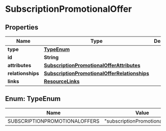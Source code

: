 

# SubscriptionPromotionalOffer


## Properties

| Name | Type | Description | Notes |
|------------ | ------------- | ------------- | -------------|
|**type** | [**TypeEnum**](#TypeEnum) |  |  |
|**id** | **String** |  |  |
|**attributes** | [**SubscriptionPromotionalOfferAttributes**](SubscriptionPromotionalOfferAttributes.md) |  |  [optional] |
|**relationships** | [**SubscriptionPromotionalOfferRelationships**](SubscriptionPromotionalOfferRelationships.md) |  |  [optional] |
|**links** | [**ResourceLinks**](ResourceLinks.md) |  |  [optional] |



## Enum: TypeEnum

| Name | Value |
|---- | -----|
| SUBSCRIPTIONPROMOTIONALOFFERS | &quot;subscriptionPromotionalOffers&quot; |



